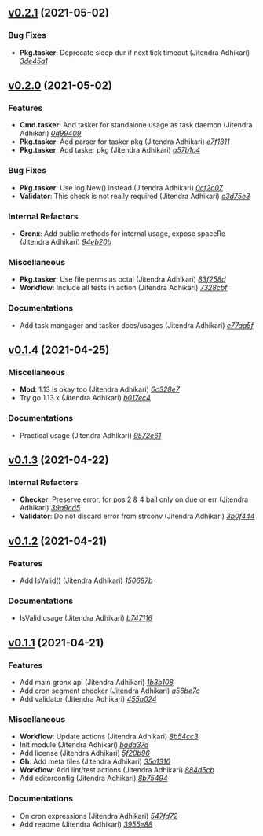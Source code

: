 ## [v0.2.1](https://github.com/adhocore/gronx/releases/tag/v0.2.1) (2021-05-02)

### Bug Fixes
- **Pkg.tasker**: Deprecate sleep dur if next tick timeout (Jitendra Adhikari) [_3de45a1_](https://github.com/adhocore/gronx/commit/3de45a1)


## [v0.2.0](https://github.com/adhocore/gronx/releases/tag/v0.2.0) (2021-05-02)

### Features
- **Cmd.tasker**: Add tasker for standalone usage as task daemon (Jitendra Adhikari) [_0d99409_](https://github.com/adhocore/gronx/commit/0d99409)
- **Pkg.tasker**: Add parser for tasker pkg (Jitendra Adhikari) [_e7f1811_](https://github.com/adhocore/gronx/commit/e7f1811)
- **Pkg.tasker**: Add tasker pkg (Jitendra Adhikari) [_a57b1c4_](https://github.com/adhocore/gronx/commit/a57b1c4)

### Bug Fixes
- **Pkg.tasker**: Use log.New() instead (Jitendra Adhikari) [_0cf2c07_](https://github.com/adhocore/gronx/commit/0cf2c07)
- **Validator**: This check is not really required (Jitendra Adhikari) [_c3d75e3_](https://github.com/adhocore/gronx/commit/c3d75e3)

### Internal Refactors
- **Gronx**: Add public methods for internal usage, expose spaceRe (Jitendra Adhikari) [_94eb20b_](https://github.com/adhocore/gronx/commit/94eb20b)

### Miscellaneous
- **Pkg.tasker**: Use file perms as octal (Jitendra Adhikari) [_83f258d_](https://github.com/adhocore/gronx/commit/83f258d)
- **Workflow**: Include all tests in action (Jitendra Adhikari) [_7328cbf_](https://github.com/adhocore/gronx/commit/7328cbf)

### Documentations
- Add task mangager and tasker docs/usages (Jitendra Adhikari) [_e77aa5f_](https://github.com/adhocore/gronx/commit/e77aa5f)


## [v0.1.4](https://github.com/adhocore/gronx/releases/tag/v0.1.4) (2021-04-25)

### Miscellaneous
- **Mod**: 1.13 is okay too (Jitendra Adhikari) [_6c328e7_](https://github.com/adhocore/gronx/commit/6c328e7)
- Try go 1.13.x (Jitendra Adhikari) [_b017ec4_](https://github.com/adhocore/gronx/commit/b017ec4)

### Documentations
- Practical usage (Jitendra Adhikari) [_9572e61_](https://github.com/adhocore/gronx/commit/9572e61)


## [v0.1.3](https://github.com/adhocore/gronx/releases/tag/v0.1.3) (2021-04-22)

### Internal Refactors
- **Checker**: Preserve error, for pos 2 & 4 bail only on due or err (Jitendra Adhikari) [_39a9cd5_](https://github.com/adhocore/gronx/commit/39a9cd5)
- **Validator**: Do not discard error from strconv (Jitendra Adhikari) [_3b0f444_](https://github.com/adhocore/gronx/commit/3b0f444)


## [v0.1.2](https://github.com/adhocore/gronx/releases/tag/v0.1.2) (2021-04-21)

### Features
- Add IsValid() (Jitendra Adhikari) [_150687b_](https://github.com/adhocore/gronx/commit/150687b)

### Documentations
- IsValid usage (Jitendra Adhikari) [_b747116_](https://github.com/adhocore/gronx/commit/b747116)


## [v0.1.1](https://github.com/adhocore/gronx/releases/tag/v0.1.1) (2021-04-21)

### Features
- Add main gronx api (Jitendra Adhikari) [_1b3b108_](https://github.com/adhocore/gronx/commit/1b3b108)
- Add cron segment checker (Jitendra Adhikari) [_a56be7c_](https://github.com/adhocore/gronx/commit/a56be7c)
- Add validator (Jitendra Adhikari) [_455a024_](https://github.com/adhocore/gronx/commit/455a024)

### Miscellaneous
- **Workflow**: Update actions (Jitendra Adhikari) [_8b54cc3_](https://github.com/adhocore/gronx/commit/8b54cc3)
- Init module (Jitendra Adhikari) [_bada37d_](https://github.com/adhocore/gronx/commit/bada37d)
- Add license (Jitendra Adhikari) [_5f20b96_](https://github.com/adhocore/gronx/commit/5f20b96)
- **Gh**: Add meta files (Jitendra Adhikari) [_35a1310_](https://github.com/adhocore/gronx/commit/35a1310)
- **Workflow**: Add lint/test actions (Jitendra Adhikari) [_884d5cb_](https://github.com/adhocore/gronx/commit/884d5cb)
- Add editorconfig (Jitendra Adhikari) [_8b75494_](https://github.com/adhocore/gronx/commit/8b75494)

### Documentations
- On cron expressions (Jitendra Adhikari) [_547fd72_](https://github.com/adhocore/gronx/commit/547fd72)
- Add readme (Jitendra Adhikari) [_3955e88_](https://github.com/adhocore/gronx/commit/3955e88)
